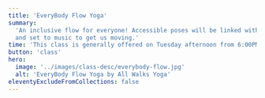 ```yaml
---
title: 'EveryBody Flow Yoga'
summary:
  'An inclusive flow for everyone! Accessible poses will be linked with breath
  and set to music to get us moving.'
time: 'This class is generally offered on Tuesday afternoon from 6:00PM to 7:00PM.'
button: 'class'
hero:
  image: '../images/class-desc/everybody-flow.jpg'
  alt: 'EveryBody Flow Yoga by All Walks Yoga'
eleventyExcludeFromCollections: false
---
```

